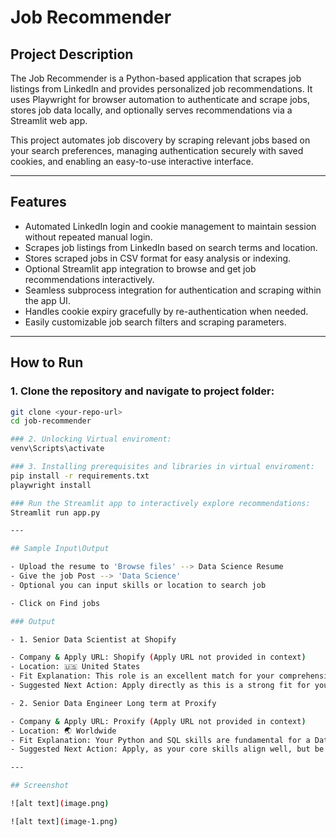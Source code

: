 # Job Recommender

## Project Description
The Job Recommender is a Python-based application that scrapes job listings from LinkedIn and provides personalized job recommendations. It uses Playwright for browser automation to authenticate and scrape jobs, stores job data locally, and optionally serves recommendations via a Streamlit web app.

This project automates job discovery by scraping relevant jobs based on your search preferences, managing authentication securely with saved cookies, and enabling an easy-to-use interactive interface.

---

## Features
- Automated LinkedIn login and cookie management to maintain session without repeated manual login.
- Scrapes job listings from LinkedIn based on search terms and location.
- Stores scraped jobs in CSV format for easy analysis or indexing.
- Optional Streamlit app integration to browse and get job recommendations interactively.
- Seamless subprocess integration for authentication and scraping within the app UI.
- Handles cookie expiry gracefully by re-authentication when needed.
- Easily customizable job search filters and scraping parameters.

---

## How to Run

### 1. Clone the repository and navigate to project folder:
```bash
git clone <your-repo-url>
cd job-recommender

### 2. Unlocking Virtual enviroment:
venv\Scripts\activate

### 3. Installing prerequisites and libraries in virtual enviroment:
pip install -r requirements.txt
playwright install

### Run the Streamlit app to interactively explore recommendations:
Streamlit run app.py

---

## Sample Input\Output

- Upload the resume to 'Browse files' --> Data Science Resume
- Give the job Post --> 'Data Science'
- Optional you can input skills or location to search job

- Click on Find jobs

### Output

- 1. Senior Data Scientist at Shopify

- Company & Apply URL: Shopify (Apply URL not provided in context)
- Location: 🇺🇸 United States
- Fit Explanation: This role is an excellent match for your comprehensive data skills, including      Python, SQL, Pandas, and Tableau, which are core to a Data Scientist position. Your Excel proficiency will also be valuable for data analysis and reporting.
- Suggested Next Action: Apply directly as this is a strong fit for your profile!

- 2. Senior Data Engineer Long term at Proxify

- Company & Apply URL: Proxify (Apply URL not provided in context)
- Location: 🌏 Worldwide
- Fit Explanation: Your Python and SQL skills are fundamental for a Data Engineer role, essential for building and maintaining data pipelines. Pandas and Excel can also be useful for data manipulation and reporting within engineering tasks.
- Suggested Next Action: Apply, as your core skills align well, but be prepared to highlight your engineering and pipeline building experience.

---

## Screenshot

![alt text](image.png)

![alt text](image-1.png)

